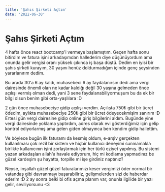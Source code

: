 ```yaml
---
title: 'Şahıs Şirketi Açtım'
date: '2022-06-30'
---
```


# Şahıs Şirketi Açtım

4 hafta önce react bootcamp'i vermeye başlamıştım. Geçen hafta sonu bitirdim ve fatura işini arkadaşımdan hallederim diye düşünüyordum ama onunda gelir vergisi oranı yüksek çıkınca iş başa düştü. Dedim en iyisi bir şahıs şirketi kurayım, 30 yaşını henüz doldurmadığım içinde genç şeysinden yararlanırım dedim.

Bu arada 30'a 6 ay kaldı, muhasebeci 6 ay faydalanırsın dedi ama vergi dairesinde önemli olan ne kadar kaldığı değil 30 yaşına gelmeden önce açılışı vermiş olman dedi, yani 3 sene faydalanabiliyormuşum bu da ek bir bilgi olsun benim gibi orta-yaşlılara :D

2 gün önce muhasebeciye gidip açılışı verdim. Açılışta 750₺ gibi bir ücret ödedim, aylıkta muhasebeciye 250₺ gibi bir ücret ödeyecekmişim sanırım :D Ertesi gün vergi dairesine gidip online giriş bilgilerini aldım. Bugünde yine vergi dairesinde yoklama yaptırdım, adres olarak evi gösterdiğimiz için gelip kontrol ediyorlarmış ama gelen giden olmayınca ben kendim gidip hallettim.

Ve böylece bugün ilk faturamı da kesmiş oldum, e-arşiv gerçekten kullanılması çok rezil bir sistem ve hiçbir kullanıcı deneyimi sunmamakla birlikte kullanıcının işini zorlaştırmak için her türlü eziyet yapılmış. Bu sistemi yazan arkadaşları allah'a havale ediyorum, hiç mi kodlama yapmadınız be güzel kardeşim şu hayatta, torpille mi işe girdiniz naptınız?

Neyse, inşallah güzel güzel faturalarımızı keser vergimizi öder normal bir vatandaş gibi davranmayı başarabiliriz, gelişmelerden sizi de haberdar ederim :D 2 ay sonra belki bi ofis açma planım var, onunla ilgilide bir yazı gelir, seviliyorsunu <3

